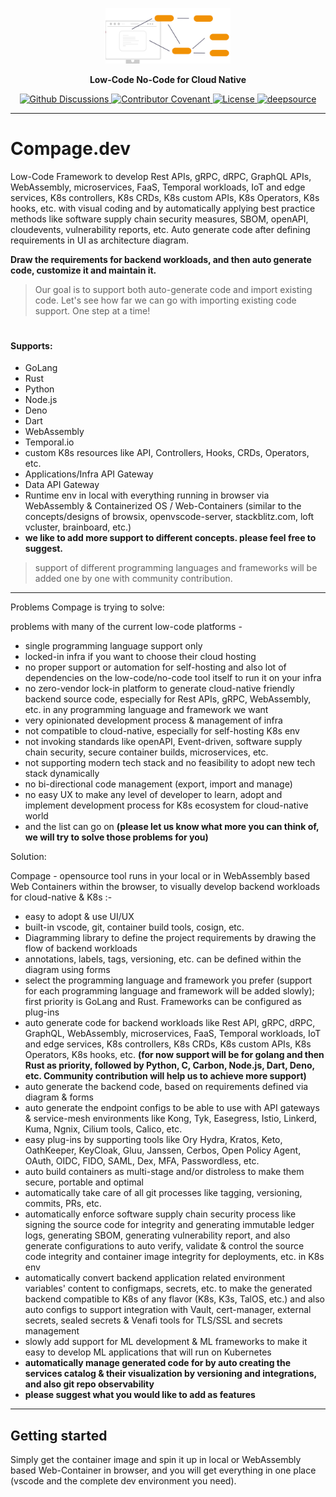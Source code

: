 <p align="center"><img src="compage-2.png" width="200"></p>
<p align="center"><b>Low-Code No-Code for Cloud Native</b></p>

<p align="center">
  <a href="Github Discussions">
    <img src="https://img.shields.io/github/discussions/kube-tarian/compage" alt="Github Discussions">
  </a>
  <a href="code_of_conduct.md">
    <img src="https://img.shields.io/badge/Contributor%20Covenant-v2.0%20adopted-ff69b4.svg" alt="Contributor Covenant">
  </a>
  <a href="https://opensource.org/licenses/Apache-2.0">
    <img src="https://img.shields.io/badge/License-Apache%202.0-blue.svg" alt="License">
  </a>
  <a href="deepsource-badge">
    <img src="https://deepsource.io/gh/kube-tarian/compage.svg/?label=active+issues&show_trend=true&token=m1DCdAuysqc5fOcnRlY8GsWA" alt="deepsource">
  </a>
</p>

<hr>

# Compage.dev
Low-Code Framework to develop Rest APIs, gRPC, dRPC, GraphQL APIs, WebAssembly, microservices, FaaS, Temporal workloads, IoT and edge services, K8s controllers, K8s CRDs, K8s custom APIs, K8s Operators, K8s hooks, etc. with visual coding and by automatically applying best practice methods like software supply chain security measures, SBOM, openAPI, cloudevents, vulnerability reports, etc. Auto generate code after defining requirements in UI as architecture diagram.

**Draw the requirements for backend workloads, and then auto generate code, customize it and maintain it.**
> Our goal is to support both auto-generate code and import existing code. Let's see how far we can go with importing existing code support. One step at a time! 

#

#### Supports:
- GoLang
- Rust
- Python
- Node.js
- Deno
- Dart
- WebAssembly
- Temporal.io 
- custom K8s resources like API, Controllers, Hooks, CRDs, Operators, etc.
- Applications/Infra API Gateway
- Data API Gateway
- Runtime env in local with everything running in browser via WebAssembly & Containerized OS / Web-Containers (similar to the concepts/designs of browsix, openvscode-server, stackblitz.com, loft vcluster, brainboard, etc.) 
- **we like to add more support to different concepts. please feel free to suggest.**

> support of different programming languages and frameworks will be added one by one with community contribution.

------------
Problems Compage is trying to solve:

problems with many of the current low-code platforms - 
- single programming language support only
- locked-in infra if you want to choose their cloud hosting
- no proper support or automation for self-hosting and also lot of dependencies on the low-code/no-code tool itself to run it on your infra
- no zero-vendor lock-in platform to generate cloud-native friendly backend source code, especially for Rest APIs, gRPC, WebAssembly, etc. in any programming language and framework we want 
- very opinionated development process & management of infra 
- not compatible to cloud-native, especially for self-hosting K8s env
- not invoking standards like openAPI, Event-driven, software supply chain security, secure container builds, microservices, etc.
- not supporting modern tech stack and no feasibility to adopt new tech stack dynamically 
- no bi-directional code management (export, import and manage)
- no easy UX to make any level of developer to learn, adopt and implement development process for K8s ecosystem for cloud-native world
- and the list can go on **(please let us know what more you can think of, we will try to solve those problems for you)**


Solution:

Compage - opensource tool runs in your local or in WebAssembly based Web Containers within the browser, to visually develop backend workloads for cloud-native & K8s :- 
- easy to adopt & use UI/UX 
- built-in vscode, git, container build tools, cosign, etc. 
- Diagramming library to define the project requirements by drawing the flow of backend workloads
- annotations, labels, tags, versioning, etc. can be defined within the diagram using forms
- select the programming language and framework you prefer (support for each programming language and framework will be added slowly); first priority is GoLang and Rust. Frameworks can be configured as plug-ins 
- auto generate code for backend workloads like Rest API, gRPC, dRPC, GraphQL, WebAssembly, microservices, FaaS, Temporal workloads, IoT and edge services, K8s controllers, K8s CRDs, K8s custom APIs, K8s Operators, K8s hooks, etc. **(for now support will be for golang and then Rust as priority, followed by Python, C, Carbon, Node.js, Dart, Deno, etc. Community contribution will help us to achieve more support)** 
- auto generate the backend code, based on requirements defined via diagram & forms 
- auto generate the endpoint configs to be able to use with API gateways & service-mesh environments like Kong, Tyk, Easegress, Istio, Linkerd, Kuma, Ngnix, Cilium tools, Calico, etc.
- easy plug-ins by supporting tools like Ory Hydra, Kratos, Keto, OathKeeper, KeyCloak, Gluu, Janssen, Cerbos, Open Policy Agent, OAuth, OIDC, FIDO, SAML, Dex, MFA, Passwordless, etc. 
- auto build containers as multi-stage and/or distroless to make them secure, portable and optimal 
- automatically take care of all git processes like tagging, versioning, commits, PRs, etc.
- automatically enforce software supply chain security process like signing the source code for integrity and generating immutable ledger logs, generating SBOM, generating vulnerability report, and also generate configurations to auto verify, validate & control the source code integrity and container image integrity for deployments, etc. in K8s env 
- automatically convert backend application related environment variables' content to configmaps, secrets, etc. to make the generated backend compatible to K8s of any flavor (K8s, K3s, TalOS, etc.) and also auto configs to support integration with Vault, cert-manager, external secrets, sealed secrets & Venafi tools for TLS/SSL and secrets management 
- slowly add support for ML development & ML frameworks to make it easy to develop ML applications that will run on Kubernetes 
- **automatically manage generated code for by auto creating the services catalog & their visualization by versioning and integrations, and also git repo observability** 
- **please suggest what you would like to add as features**

-------------------------
## Getting started

Simply get the container image and spin it up in local or WebAssembly based Web-Container in browser, and you will get everything in one place (vscode and the complete dev environment you need). 
